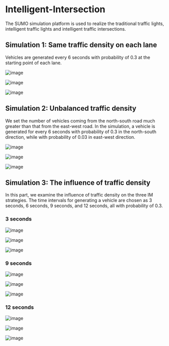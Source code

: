 # Intelligent-Intersection
The SUMO simulation platform is used to realize the traditional traffic lights, intelligent traffic lights and intelligent traffic intersections.

## Simulation 1: Same traffic density on each lane
Vehicles are generated every 6 seconds with probability of 0.3 at the starting point of each lane. 

![image](https://github.com/TianzhenLi/Intelligent-Intersection/blob/master/gif/simulation1/traditionallight.gif "traditional-light")

![image](https://github.com/TianzhenLi/Intelligent-Intersection/blob/master/gif/simulation1/intelligentlight.gif "intelligent-light")

![image](https://github.com/TianzhenLi/Intelligent-Intersection/blob/master/gif/simulation1/intelligentintersection.gif "intelligent-intersection")

## Simulation 2: Unbalanced traffic density
We set the number of vehicles coming from the north-south road much greater than that from the east-west road. In the simulation, a vehicle is generated for every 6 seconds with probability of 0.3 in the north-south direction, while with probability of 0.03 in east-west direction.

![image](https://github.com/TianzhenLi/Intelligent-Intersection/blob/master/gif/simulation2/traditionallight.gif "traditional-light")

![image](https://github.com/TianzhenLi/Intelligent-Intersection/blob/master/gif/simulation2/intelligentlight.gif "intelligent-light")

![image](https://github.com/TianzhenLi/Intelligent-Intersection/blob/master/gif/simulation2/intelligentintersection.gif "intelligent-intersection")

## Simulation 3: The influence of traffic density
In this part, we examine the influence of traffic density on the three IM strategies. The time intervals for generating a
vehicle are chosen as 3 seconds, 6 seconds, 9 seconds, and 12 seconds, all with probability of 0.3.

### 3 seconds
![image](https://github.com/TianzhenLi/Intelligent-Intersection/blob/master/gif/simulation3/3s/traditionallight.gif "traditional-light") 

![image](https://github.com/TianzhenLi/Intelligent-Intersection/blob/master/gif/simulation3/3s/intelligentlight.gif "intelligent-light")

![image](https://github.com/TianzhenLi/Intelligent-Intersection/blob/master/gif/simulation3/3s/intelligentintersection.gif "intelligent-intersection")

### 9 seconds

![image](https://github.com/TianzhenLi/Intelligent-Intersection/blob/master/gif/simulation3/9s/traditionallight.gif "traditional-light") 

![image](https://github.com/TianzhenLi/Intelligent-Intersection/blob/master/gif/simulation3/9s/intelligentlight.gif "intelligent-light")

![image](https://github.com/TianzhenLi/Intelligent-Intersection/blob/master/gif/simulation3/9s/intelligentintersection.gif "intelligent-intersection")

### 12 seconds

![image](https://github.com/TianzhenLi/Intelligent-Intersection/blob/master/gif/simulation3/12s/traditionallight.gif "traditional-light") 

![image](https://github.com/TianzhenLi/Intelligent-Intersection/blob/master/gif/simulation3/12s/intelligentlight.gif "intelligent-light")

![image](https://github.com/TianzhenLi/Intelligent-Intersection/blob/master/gif/simulation3/12s/intelligentintersection.gif "intelligent-intersection")
